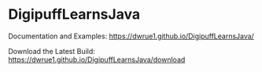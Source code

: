 # DigipuffLearnsJava

Documentation and Examples:
https://dwrue1.github.io/DigipuffLearnsJava/

Download the Latest Build:
https://dwrue1.github.io/DigipuffLearnsJava/download
